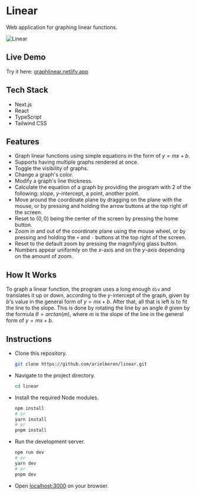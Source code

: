 # Linear

Web application for graphing linear functions.

![Linear](https://github.com/user-attachments/assets/2b01caea-4be8-4e64-8ace-395e1d674b31)

## Live Demo

Try it here: [graphlinear.netlify.app](https://graphlinear.netlify.app)

## Tech Stack
- Next.js
- React
- TypeScript
- Tailwind CSS

## Features

- Graph linear functions using simple equations in the form of $y=mx+b$.
- Supports having multiple graphs rendered at once.
- Toggle the visibility of graphs.
- Change a graph's color.
- Modify a graph's line thickness.
- Calculate the equation of a graph by providing the program with 2 of the following: slope, $y$-intercept, a point, another point.
- Move around the coordinate plane by dragging on the plane with the mouse, or by pressing and holding the arrow buttons at the top right of the screen.
- Reset to $(0,0)$ being the center of the screen by pressing the home button.
- Zoom in and out of the coordinate plane using the mouse wheel, or by pressing and holding the `+` and `-` buttons at the top right of the screen.
- Reset to the default zoom by pressing the magnifying glass button.
- Numbers appear uniformly on the $x$-axis and on the $y$-axis depending on the amount of zoom.

## How It Works

To graph a linear function, the program uses a long enough `div` and translates it up or down, according to the $y$-intercept of the graph, given by $b$'s value in the general form of $y=mx+b$. After that, all that is left is to fit the line to the slope. This is done by rotating the line by an angle $θ$ given by the formula $θ=arctan(m)$, where $m$ is the slope of the line in the general form of $y=mx+b$.

## Instructions

- Clone this repository.
  ```bash
  git clone https://github.com/arielkeren/linear.git
  ```
- Navigate to the project directory.
  ```bash
  cd linear
  ```
- Install the required Node modules.
  ```bash
  npm install
  # or
  yarn install
  # or
  pnpm install
  ```
- Run the development server.
  ```bash
  npm run dev
  # or
  yarn dev
  # or
  pnpm dev
  ```
- Open [localhost:3000](http://localhost:3000) on your browser.

